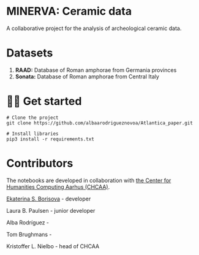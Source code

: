 # MINERVA: Ceramic data

A collaborative project for the analysis of archeological ceramic data.

# Datasets 

1. **RAAD:** Database of Roman amphorae from Germania provinces
2. **Sonata:** Database of Roman amphorae from Central Italy

# :woman_technologist: Get started 

```
# Clone the project
git clone https://github.com/albaarodrigueznovoa/Atlantica_paper.git

# Install libraries
pip3 install -r requirements.txt

```

# Contributors 

The notebooks are developed in collaboration with [the Center for Humanities Computing Aarhus (CHCAA)](https://chcaa.io/#/).

[Ekaterina S. Borisova](https://github.com/esborisova) - developer

Laura B. Paulsen - junior developer

Alba Rodríguez - 

Tom Brughmans -

Kristoffer L. Nielbo - head of CHCAA

